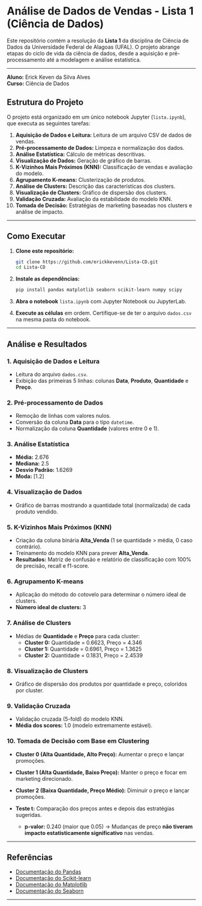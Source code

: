 # Análise de Dados de Vendas - Lista 1 (Ciência de Dados)

Este repositório contém a resolução da **Lista 1** da disciplina de Ciência de Dados da Universidade Federal de Alagoas (UFAL). O projeto abrange etapas do ciclo de vida da ciência de dados, desde a aquisição e pré-processamento até a modelagem e análise estatística.

---

**Aluno:** Erick Keven da Silva Alves  
**Curso:** Ciência de Dados

## Estrutura do Projeto

O projeto está organizado em um único notebook Jupyter (`lista.ipynb`), que executa as seguintes tarefas:

1. **Aquisição de Dados e Leitura:** Leitura de um arquivo CSV de dados de vendas.
2. **Pré-processamento de Dados:** Limpeza e normalização dos dados.
3. **Análise Estatística:** Cálculo de métricas descritivas.
4. **Visualização de Dados:** Geração de gráfico de barras.
5. **K-Vizinhos Mais Próximos (KNN):** Classificação de vendas e avaliação do modelo.
6. **Agrupamento K-means:** Clusterização de produtos.
7. **Análise de Clusters:** Descrição das características dos clusters.
8. **Visualização de Clusters:** Gráfico de dispersão dos clusters.
9. **Validação Cruzada:** Avaliação da estabilidade do modelo KNN.
10. **Tomada de Decisão:** Estratégias de marketing baseadas nos clusters e análise de impacto.

---

## Como Executar

1. **Clone este repositório:**
    ```bash
    git clone https://github.com/erickkevenn/Lista-CD.git
    cd Lista-CD
    ```

2. **Instale as dependências:**
    ```bash
    pip install pandas matplotlib seaborn scikit-learn numpy scipy
    ```

3. **Abra o notebook** `lista.ipynb` com Jupyter Notebook ou JupyterLab.

4. **Execute as células** em ordem. Certifique-se de ter o arquivo `dados.csv` na mesma pasta do notebook.

---

## Análise e Resultados

### 1. Aquisição de Dados e Leitura
- Leitura do arquivo `dados.csv`.
- Exibição das primeiras 5 linhas: colunas **Data**, **Produto**, **Quantidade** e **Preço**.

### 2. Pré-processamento de Dados
- Remoção de linhas com valores nulos.
- Conversão da coluna **Data** para o tipo `datetime`.
- Normalização da coluna **Quantidade** (valores entre 0 e 1).

### 3. Análise Estatística
- **Média:** 2.676
- **Mediana:** 2.5
- **Desvio Padrão:** 1.6269
- **Moda:** [1.2]

### 4. Visualização de Dados
- Gráfico de barras mostrando a quantidade total (normalizada) de cada produto vendido.

### 5. K-Vizinhos Mais Próximos (KNN)
- Criação da coluna binária **Alta_Venda** (1 se quantidade > média, 0 caso contrário).
- Treinamento do modelo KNN para prever **Alta_Venda**.
- **Resultados:** Matriz de confusão e relatório de classificação com 100% de precisão, recall e f1-score.

### 6. Agrupamento K-means
- Aplicação do método do cotovelo para determinar o número ideal de clusters.
- **Número ideal de clusters:** 3

### 7. Análise de Clusters
- Médias de **Quantidade** e **Preço** para cada cluster:
  - **Cluster 0:** Quantidade = 0.6623, Preço = 4.346
  - **Cluster 1:** Quantidade = 0.6961, Preço = 1.3625
  - **Cluster 2:** Quantidade = 0.1831, Preço = 2.4539

### 8. Visualização de Clusters
- Gráfico de dispersão dos produtos por quantidade e preço, coloridos por cluster.

### 9. Validação Cruzada
- Validação cruzada (5-fold) do modelo KNN.
- **Média dos scores:** 1.0 (modelo extremamente estável).

### 10. Tomada de Decisão com Base em Clustering
- **Cluster 0 (Alta Quantidade, Alto Preço):** Aumentar o preço e lançar promoções.
- **Cluster 1 (Alta Quantidade, Baixo Preço):** Manter o preço e focar em marketing direcionado.
- **Cluster 2 (Baixa Quantidade, Preço Médio):** Diminuir o preço e lançar promoções.

- **Teste t:** Comparação dos preços antes e depois das estratégias sugeridas.
  - **p-valor:** 0.240 (maior que 0.05) → Mudanças de preço **não tiveram impacto estatisticamente significativo** nas vendas.

---

## Referências

- [Documentação do Pandas](https://pandas.pydata.org/)
- [Documentação do Scikit-learn](https://scikit-learn.org/)
- [Documentação do Matplotlib](https://matplotlib.org/)
- [Documentação do Seaborn](https://seaborn.pydata.org/)

---
